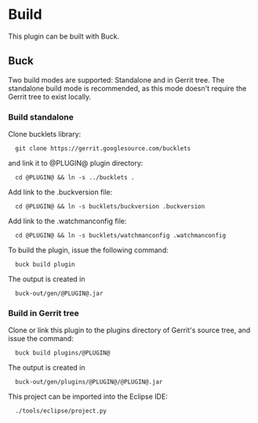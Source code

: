 Build
=====
This plugin can be built with Buck.

Buck
----
Two build modes are supported: Standalone and in Gerrit tree.
The standalone build mode is recommended, as this mode doesn't require
the Gerrit tree to exist locally.

### Build standalone

Clone bucklets library:

```
  git clone https://gerrit.googlesource.com/bucklets
```

and link it to @PLUGIN@ plugin directory:

```
  cd @PLUGIN@ && ln -s ../bucklets .
```

Add link to the .buckversion file:

```
  cd @PLUGIN@ && ln -s bucklets/buckversion .buckversion
```

Add link to the .watchmanconfig file:

```
  cd @PLUGIN@ && ln -s bucklets/watchmanconfig .watchmanconfig
```

To build the plugin, issue the following command:

```
  buck build plugin
```

The output is created in

```
  buck-out/gen/@PLUGIN@.jar
```

### Build in Gerrit tree

Clone or link this plugin to the plugins directory of Gerrit's source
tree, and issue the command:

```
  buck build plugins/@PLUGIN@
```

The output is created in

```
  buck-out/gen/plugins/@PLUGIN@/@PLUGIN@.jar
```

This project can be imported into the Eclipse IDE:

```
  ./tools/eclipse/project.py
```

